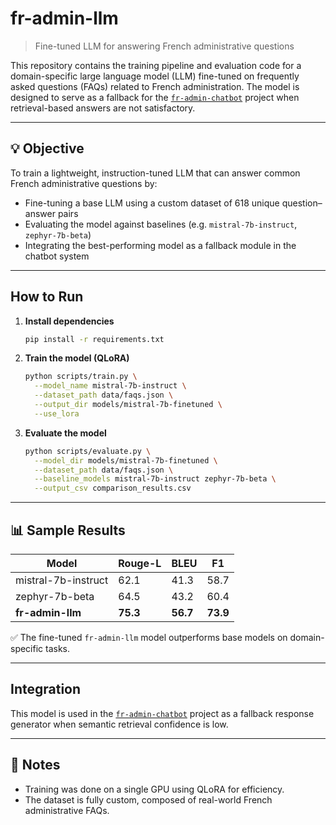 # fr-admin-llm

> Fine-tuned LLM for answering French administrative questions

This repository contains the training pipeline and evaluation code for a domain-specific large language model (LLM) fine-tuned on frequently asked questions (FAQs) related to French administration. The model is designed to serve as a fallback for the [`fr-admin-chatbot`](https://github.com/kamiyarnazari/fr-admin-chatbot) project when retrieval-based answers are not satisfactory.

---

## 💡 Objective

To train a lightweight, instruction-tuned LLM that can answer common French administrative questions by:

- Fine-tuning a base LLM using a custom dataset of 618 unique question–answer pairs
- Evaluating the model against baselines (e.g. `mistral-7b-instruct`, `zephyr-7b-beta`)
- Integrating the best-performing model as a fallback module in the chatbot system

---

## How to Run

1. **Install dependencies**

   ```bash
   pip install -r requirements.txt
   ```

2. **Train the model (QLoRA)**

   ```bash
   python scripts/train.py \
     --model_name mistral-7b-instruct \
     --dataset_path data/faqs.json \
     --output_dir models/mistral-7b-finetuned \
     --use_lora
   ```

3. **Evaluate the model**

   ```bash
   python scripts/evaluate.py \
     --model_dir models/mistral-7b-finetuned \
     --dataset_path data/faqs.json \
     --baseline_models mistral-7b-instruct zephyr-7b-beta \
     --output_csv comparison_results.csv
   ```

---

## 📊 Sample Results

| Model                | Rouge-L | BLEU  | F1    |
|---------------------|---------|-------|-------|
| mistral-7b-instruct | 62.1    | 41.3  | 58.7  |
| zephyr-7b-beta       | 64.5    | 43.2  | 60.4  |
| **fr-admin-llm**     | **75.3**| **56.7**| **73.9** |

✅ The fine-tuned `fr-admin-llm` model outperforms base models on domain-specific tasks.

---

## Integration

This model is used in the [`fr-admin-chatbot`](https://github.com/kamiyarnazari/fr-admin-chatbot) project as a fallback response generator when semantic retrieval confidence is low.

---

## 📎 Notes

- Training was done on a single GPU using QLoRA for efficiency.
- The dataset is fully custom, composed of real-world French administrative FAQs.

